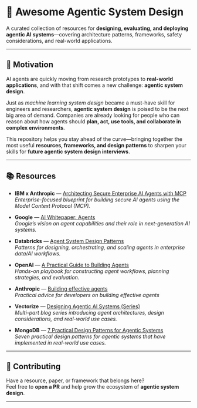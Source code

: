# 🌟 Awesome Agentic System Design
A curated collection of resources for **designing, evaluating, and deploying agentic AI systems**—covering architecture patterns, frameworks, safety considerations, and real-world applications.

---

## 📝 Motivation
AI agents are quickly moving from research prototypes to **real-world applications**, and with that shift comes a new challenge: **agentic system design**.  

Just as *machine learning system design* became a must-have skill for engineers and researchers, **agentic system design** is poised to be the next big area of demand. Companies are already looking for people who can reason about how agents should **plan, act, use tools, and collaborate in complex environments**.  

This repository helps you stay ahead of the curve—bringing together the most useful **resources, frameworks, and design patterns** to sharpen your skills for **future agentic system design interviews**.

---

## 📚 Resources

- **IBM x Anthropic** — [Architecting Secure Enterprise AI Agents with MCP](https://www.ibm.com/downloads/documents/us-en/1443d5dd174f42e6)  
  *Enterprise-focused blueprint for building secure AI agents using the Model Context Protocol (MCP).*

- **Google** — [AI Whitepaper: Agents](https://ppc.land/content/files/2025/01/Newwhitepaper_Agents2.pdf)  
  *Google’s vision on agent capabilities and their role in next-generation AI systems.*

- **Databricks** — [Agent System Design Patterns](https://docs.databricks.com/aws/en/generative-ai/guide/agent-system-design-patterns)  
  *Patterns for designing, orchestrating, and scaling agents in enterprise data/AI workflows.*

- **OpenAI** — [A Practical Guide to Building Agents](https://cdn.openai.com/business-guides-and-resources/a-practical-guide-to-building-agents.pdf?utm_source=chatgpt.com)  
  *Hands-on playbook for constructing agent workflows, planning strategies, and evaluation.*

- **Anthropic** — [Building effective agents](https://www.anthropic.com/engineering/building-effective-agents)  
  *Practical advice for developers on building effective agents*

- **Vectorize** — [Designing Agentic AI Systems (Series)](https://vectorize.io/blog/designing-agentic-ai-systems-part-1-agent-architectures)  
  *Multi-part blog series introducing agent architectures, design considerations, and real-world use cases.*

- **MongoDB** — [7 Practical Design Patterns for Agentic Systems](https://www.mongodb.com/resources/basics/artificial-intelligence/agentic-systems?utm_source=chatgpt.com)  
  *Seven practical design patterns for agentic systems that have implemented in real-world use cases.*
  
---

## 🤝 Contributing
Have a resource, paper, or framework that belongs here?  
Feel free to **open a PR** and help grow the ecosystem of **agentic system design**.

---



